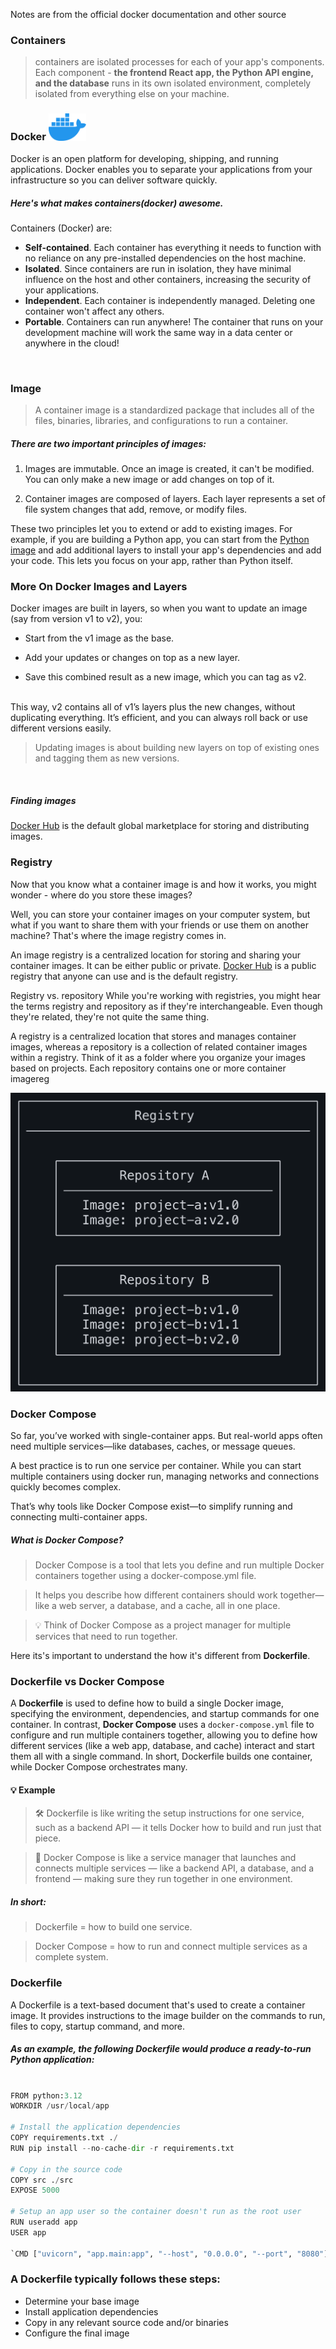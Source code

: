 Notes are from the official docker documentation and other source

### Containers 

> containers are isolated processes for each of your app's components. Each component - **the frontend React app, the Python API engine, and the database** runs in its own isolated environment, completely isolated from everything else on your machine. 

### Docker <img src="images/docker5.svg" width="60"/>

Docker is an open platform for developing, shipping, and running applications. Docker enables you to separate your applications from your infrastructure so you can deliver software quickly.

##### Here's what makes containers(docker) awesome. 

Containers (Docker) are:

- **Self-contained**. Each container has everything it needs to function with no reliance on any pre-installed dependencies on the host machine.
- **Isolated**. Since containers are run in isolation, they have minimal influence on the host and other containers, increasing the security of your applications.
- **Independent**. Each container is independently managed. Deleting one container won't affect any others.
- **Portable**. Containers can run anywhere! The container that runs on your development machine will work the same way in a data center or anywhere in the cloud!
</br>

### Image

> A container image is a standardized package that includes all of the files, binaries, libraries, and configurations to run a container.

##### There are two important principles of images:

1. Images are immutable. Once an image is created, it can't be modified. You can only make a new image or add changes on top of it.

2. Container images are composed of layers. Each layer represents a set of file system changes that add, remove, or modify files.

These two principles let you to extend or add to existing images. For example, if you are building a Python app, you can start from the [Python image](https://hub.docker.com/_/python)  and add additional layers to install your app's dependencies and add your code. This lets you focus on your app, rather than Python itself.

### More On Docker Images and Layers 

Docker images are built in layers, so when you want to update an image (say from version v1 to v2), you:

- Start from the v1 image as the base.

- Add your updates or changes on top as a new layer.

- Save this combined result as a new image, which you can tag as v2.

</br>
This way, v2 contains all of v1’s layers plus the new changes, without duplicating everything. It’s efficient, and you can always roll back or use different versions easily.
</br>

> Updating images is about building new layers on top of existing ones and tagging them as new versions.

</br>

##### Finding images
[Docker Hub](https://hub.docker.com/)  is the default global marketplace for storing and distributing images. 


### Registry

Now that you know what a container image is and how it works, you might wonder - where do you store these images?

Well, you can store your container images on your computer system, but what if you want to share them with your friends or use them on another machine? That's where the image registry comes in.

An image registry is a centralized location for storing and sharing your container images. It can be either public or private. [Docker Hub](https://hub.docker.com/)  is a public registry that anyone can use and is the default registry.

Registry vs. repository
While you're working with registries, you might hear the terms registry and repository as if they're interchangeable. Even though they're related, they're not quite the same thing.

A registry is a centralized location that stores and manages container images, whereas a repository is a collection of related container images within a registry. Think of it as a folder where you organize your images based on projects. Each repository contains one or more container imagereg

![Registry vs.Repository](images/Registry%20vs.Repository.png)

### Docker Compose

So far, you’ve worked with single-container apps. But real-world apps often need multiple services—like databases, caches, or message queues.

A best practice is to run one service per container. While you can start multiple containers using docker run, managing networks and connections quickly becomes complex.

That’s why tools like Docker Compose exist—to simplify running and connecting multi-container apps.

##### What is Docker Compose?
> Docker Compose is a tool that lets you define and run multiple Docker containers together using a docker-compose.yml file.

> It helps you describe how different containers should work together—like a web server, a database, and a cache, all in one place.

> 💡 Think of Docker Compose as a project manager for multiple services that need to run together.

Here its's important to understand the how it's different from **Dockerfile**.

### Dockerfile vs Docker Compose

A **Dockerfile** is used to define how to build a single Docker image, specifying the environment, dependencies, and startup commands for one container. In contrast, **Docker Compose** uses a `docker-compose.yml` file to configure and run multiple containers together, allowing you to define how different services (like a web app, database, and cache) interact and start them all with a single command. In short, Dockerfile builds one container, while Docker Compose orchestrates many.

#### 💡 Example 
> 🛠 Dockerfile is like writing the setup instructions for one service, such as a backend API — it tells Docker how to build and run just that piece.

> 🔗 Docker Compose is like a service manager that launches and connects multiple services — like a backend API, a database, and a frontend — making sure they run together in one environment.

##### In short:

> Dockerfile = how to build one service.

> Docker Compose = how to run and connect multiple services as a complete system.

### Dockerfile

A Dockerfile is a text-based document that's used to create a container image. It provides instructions to the image builder on the commands to run, files to copy, startup command, and more.

##### As an example, the following Dockerfile would produce a ready-to-run Python application:
``` python

FROM python:3.12
WORKDIR /usr/local/app

# Install the application dependencies
COPY requirements.txt ./
RUN pip install --no-cache-dir -r requirements.txt

# Copy in the source code
COPY src ./src
EXPOSE 5000

# Setup an app user so the container doesn't run as the root user
RUN useradd app
USER app

`CMD ["uvicorn", "app.main:app", "--host", "0.0.0.0", "--port", "8080"]

```

### A Dockerfile typically follows these steps:

- Determine your base image
- Install application dependencies
- Copy in any relevant source code and/or binaries
- Configure the final image


